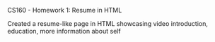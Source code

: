 CS160 - Homework 1: Resume in HTML

Created a resume-like page in HTML showcasing video introduction, education, more information about self
